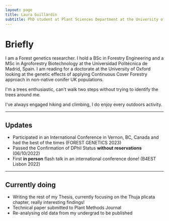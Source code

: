 ```yaml
---
layout: page
title: Laura Guillardin
subtitle: PhD student at Plant Sciences Department at the University of Oxford
---
```

# **Briefly**

I am a Forest genetics researcher. I hold a BSc in Forestry Engineering and a MSc in Agroforestry Biotechnology at the Universidad Politécnica de Madrid, Spain. I am reading for a doctorate at the University of Oxford looking at the genetic effects of applying Continuous Cover Forestry approach in non-native conifer UK populations.
 
 I'm a trees enthusiastic, can't walk two steps without trying to identify the trees around me.
 
 I've always engaged hiking and climbing, I do enjoy every outdoors activity.
 
---

## **Updates**

- Participated in an International Conference in Vernon, BC, Canada and had the best of the times (FOREST GENETICS 2023)
- Passed the Confirmation of DPhil Status **without reservations** (06/10/2022)
- First **in person** flash talk in an international conference done! (B4EST Lisbon 2022)

---

## **Currently doing**

- Writing the rest of my Thesis, currently focusing on the Thuja plicata chapter, really interesting findings! 
- Technical paper submitted to Plant Methods Journal
- Re-analysing old data from my undergrad to be published


